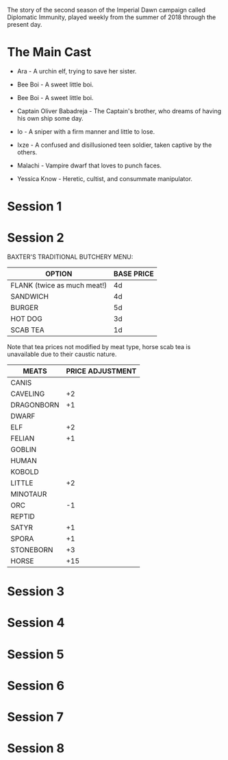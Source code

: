 The story of the second season of the Imperial Dawn campaign called Diplomatic Immunity, played weekly from the summer of 2018 through the present day.

# The Main Cast

- Ara - A urchin elf, trying to save her sister.

- Bee Boi - A sweet little boi.

- Bee Boi - A sweet little boi.

- Captain Oliver Babadreja - The Captain's brother, who dreams of having his own ship some day.

- Io - A sniper with a firm manner and little to lose.

- Ixze - A confused and disillusioned teen soldier, taken captive by the others.

- Malachi - Vampire dwarf that loves to punch faces.

- Yessica Know - Heretic, cultist, and consummate manipulator.


# Session 1
# Session 2
BAXTER'S TRADITIONAL BUTCHERY MENU:

OPTION | BASE PRICE
--- | ---
FLANK (twice as much meat!) | 4d
SANDWICH | 4d
BURGER | 5d
HOT DOG | 3d
SCAB TEA | 1d

Note that tea prices not modified by meat type, horse scab tea is unavailable due to their caustic nature.

MEATS | PRICE ADJUSTMENT
--- | ---
CANIS | 
CAVELING | +2
DRAGONBORN | +1
DWARF | 
ELF | +2
FELIAN | +1
GOBLIN | 
HUMAN | 
KOBOLD | 
LITTLE | +2
MINOTAUR | 
ORC | -1
REPTID | 
SATYR | +1
SPORA | +1
STONEBORN | +3
HORSE | +15

# Session 3
# Session 4
# Session 5
# Session 6
# Session 7
# Session 8
